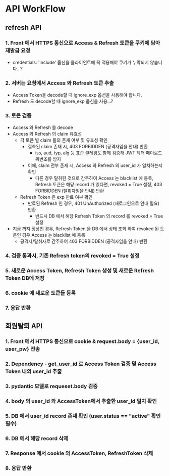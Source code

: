 # API WorkFlow

## refresh API

### 1. Front 에서 HTTPS 통신으로 Access & Refresh 토큰을 쿠키에 담아 재발급 요청

- credentials: 'include' 옵션을 클라이언트에 꼭 적용해야 쿠키가 누락되지 않습니다...?

### 2. 서버는 요청에서 Access 와 Refresh 토큰 추출

- Access Token을 decode할 때 ignore_exp 옵션을 사용해야 합니다.
- Refresh 도 decode할 때 ignore_exp 옵션을 사용...?

### 3. 토큰 검증

- Access 와 Refresh 를 decode
- Access 와 Refresh 의 claim 유효성
  - 각 토큰 별 claim 들의 존재 여부 및 유효성 확인
    - 결측된 claim 존재 시, 403 FORBIDDEN (공격자임을 안내) 반환
      - iss, aud, typ, alg 등 표준 클레임도 함께 검증해 JWT 헤더·페이로드 위변조를 방지
    - 이때, claim 전부 존재 시, Access 와 Refresh 의 user_id 가 일치하는지 확인
      - 다른 경우 탈취된 것으로 간주하여 Access 는 blacklist 에 등록, Refresh 토큰은 해당 record 가 있다면, revoked = True 설정, 403 FORBIDDEN (탈취자임을 안내) 반환
  - Refresh Token 은 exp 만료 여부 확인
    - 만료된 Refresh 인 경우, 401 UnAuthorized (재로그인으로 안내 필요) 반환
      - 반드시 DB 에서 해당 Refresh Token 의 record 를 revoked = True 설정
- 지금 까지 정상인 경우, Refresh Token 을 DB 에서 상태 조회 하여 revoked 된 토큰인 경우 Access 는 blacklist 에 등록
  - 공격자/탈취자로 간주하여 403 FORBIDDEN (공격자임을 안내) 반환

### 4. 검증 통과시, 기존 Refresh token의 revoked = True 설정

### 5. 새로운 Access Token, Refresh Token 생성 및 새로운 Refresh Token DB에 저장

### 6. cookie 에 새로운 토큰들 등록

### 7. 응답 반환

## 회원탈퇴 API

### 1. Front 에서 HTTPS 통신으로 cookie & request.body = {user_id, user_pw} 전송

### 2. Dependency - get_user_id 로 Access Token 검증 및 Access Token 내의 user_id 추출

### 3. pydantic 모델로 requeset.body 검증

### 4. body 의 user_id 와 AccessToken에서 추출한 user_id 일치 확인

### 5. DB 에서 user_id record 존재 확인 (user.status == "active" 확인 필수)

### 6. DB 에서 해당 record 삭제

### 7. Response 에서 cookie 의 AccessToken, RefreshToken 삭제

### 8. 응답 반환